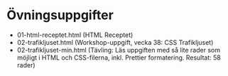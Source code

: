 # Övningsuppgifter

- 01-html-receptet.html (HTML Receptet)
- 02-trafikljuset.html (Workshop-uppgift, vecka 38: CSS Trafikljuset)
- 02-trafikljuset-min.html (Tävling: Läs uppgiften med så lite rader som möjligt i HTML och CSS-filerna, inkl. Prettier formatering. Resultat: 58 rader)